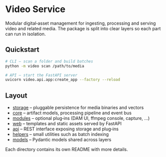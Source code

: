 # Video Service

Modular digital‑asset management for ingesting, processing and serving video and related media.  The package is split into clear layers so each part can run in isolation.

## Quickstart

```bash
# CLI – scan a folder and build batches
python -m video scan /path/to/media

# API – start the FastAPI server
uvicorn video.api.app:create_app --factory --reload
```

## Layout

- [storage](storage/README.md) – pluggable persistence for media binaries and vectors
- [core](core/README.md) – artifact models, processing pipeline and event bus
- [modules](modules/README.md) – optional plug‑ins (DAM UI, ffmpeg console, capture, …)
- [web](web/README.md) – templates and static assets served by FastAPI
- [api](api/README.md) – REST interface exposing storage and plug‑ins
- [helpers](helpers/README.md) – small utilities such as batch indexing
- [models](models/README.md) – Pydantic models shared across layers

Each directory contains its own README with more details.

